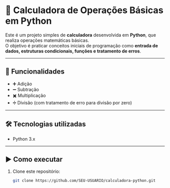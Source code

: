 # 🧮 Calculadora de Operações Básicas em Python

Este é um projeto simples de **calculadora** desenvolvida em **Python**, que realiza operações matemáticas básicas.  
O objetivo é praticar conceitos iniciais de programação como **entrada de dados, estruturas condicionais, funções e tratamento de erros**.

---

## 🚀 Funcionalidades
- ➕ Adição  
- ➖ Subtração  
- ✖️ Multiplicação  
- ➗ Divisão (com tratamento de erro para divisão por zero)  

---

## 🛠️ Tecnologias utilizadas
- Python 3.x  

---

## ▶️ Como executar
1. Clone este repositório:  
   ```bash
   git clone https://github.com/SEU-USUARIO/calculadora-python.git
